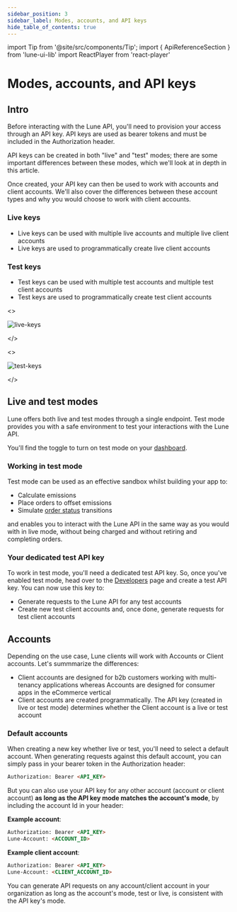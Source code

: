 ```yaml
---
sidebar_position: 3
sidebar_label: Modes, accounts, and API keys
hide_table_of_contents: true
---
```

import Tip from '@site/src/components/Tip';
import { ApiReferenceSection } from 'lune-ui-lib'
import ReactPlayer from 'react-player'

# Modes, accounts, and API keys

<div className="sections">

<ApiReferenceSection>
<div className="paragraphSections">

<div>

## Intro

Before interacting with the Lune API, you'll need to provision your access through an API key.  API keys are used as bearer tokens and must be included in the Authorization header.

API keys can be created in both "live" and "test" modes; there are some important differences between these modes, which we'll look at in depth in this article.  

Once created, your API key can then be used to work with accounts and client accounts.  We'll also cover the differences between these account types and why you would choose to work with client accounts.

</div>

<div>

### Live keys

- Live keys can be used with multiple live accounts and multiple live client accounts
- Live keys are used to programmatically create live client accounts

</div>
<div>

### Test keys

- Test keys can be used with multiple test accounts and multiple test client accounts
- Test keys are used to programmatically create test client accounts

</div>
</div>

<div className="miniSections">

<>

![live-keys](/img/live-keys.png)

</>

<>

![test-keys](/img/test-keys.png)

</>

</div>

</ApiReferenceSection>

## Live and test modes

<ApiReferenceSection>

<div className="paragraphSections">

<div>
Lune offers both live and test modes through a single endpoint.  Test mode provides you with a safe environment to test your interactions with the Lune API.  

You'll find the toggle to turn on test mode on your [dashboard](https://dashboard.lune.co).

</div>
<div>

### Working in test mode

Test mode can be used as an effective sandbox whilst building your app to:

- Calculate emissions
- Place orders to offset emissions
- Simulate [order status](/api/order) transitions

and enables you to interact with the Lune API in the same way as you would with in live mode, without being charged and without retiring and completing orders.

</div>
<div>

### Your dedicated test API key

To work in test mode, you'll need a dedicated test API key.  So, once you've enabled test mode, head over to the [Developers](https://dashboard.lune.co/developers) page and create a test API key.  You can now use this key to:

- Generate requests to the Lune API for any test accounts
- Create new test client accounts and, once done, generate requests for test client accounts

</div>
<div>

## Accounts

Depending on the use case, Lune clients will work with Accounts or Client accounts.  Let's summmarize the differences:

- Client accounts are designed for b2b customers working with multi-tenancy applications whereas Accounts are designed for consumer apps in the eCommerce vertical
- Client accounts are created programmatically.  The API key (created in live or test mode) determines whether the Client account is a live or test account  

### Default accounts

When creating a new key whether live or test, you'll need to select a default account.  When generating requests against this default account, you can simply pass in your bearer token in the Authorization header:

```html
Authorization: Bearer <API_KEY>
```

But you can also use your API key for any other account (account or client account) **as long as the API key mode matches the account's mode**, by including the account Id in your header:

**Example account**:

```html
Authorization: Bearer <API_KEY>
Lune-Account: <ACCOUNT_ID>
```

**Example client account**:

```html
Authorization: Bearer <API_KEY>
Lune-Account: <CLIENT_ACCOUNT_ID>
```

<Tip>

You can generate API requests on any account/client account in your organization as long as the account's mode, test or live, is consistent with the API key's mode.

</Tip>

</div>
</div>



<div className="react-player-test-mode-wrapper">
<ReactPlayer loop className="react-player"playing muted url='/videos/test-mode.mov' width="100%" height="100%" />
</div>

</ApiReferenceSection>

</div>
